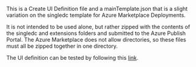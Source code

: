 This is a Create UI Definition file and a mainTemplate.json that is a slight variation on the singledc template for Azure Marketplace Deployments.

It is not intended to be used alone, but rather zipped with the contents of the singledc and extensions folders and submitted to the Azure Publish Portal.  The Azure Marketplace does not allow directories, so these files must all be zipped together in one directory.

The UI definition can be tested by following this [link](https://portal.azure.com/?clientOptimizations=false#blade/Microsoft_Azure_Compute/CreateMultiVmWizardBlade/internal_bladeCallId/anything/internal_bladeCallerParams/{"initialData":{},"providerConfig":{"createUiDefinition":"https%3A%2F%2Fraw.githubusercontent.com%2Fjideshgopalan%2Fazure-resource-manager-dse%2Fmaster%2Fmarketplace%2FcreateUiDefinition.json"}}).
